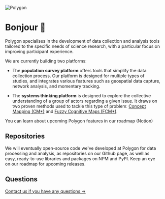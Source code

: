 ![Polygon](https://res.cloudinary.com/treksoft/image/upload/v1699633992/Banniere-GitHub_lux3d3.png)

# Bonjour 👋

Polygon specialises in the development of data collection and analysis tools tailored to the specific needs of science research, with a particular focus on improving participant experience.

We are currently building two platforms:

 - The **population survey platform** offers tools that simplify the data
   collection process. Our platform is designed for multiple types of
   studies, and integrates various features such as geospatial data
   capture, network analysis, and momentary tracking.
   
 - The **systems thinking platform** is designed to explore the collective understanding
   of a group of actors regarding a given issue. It draws on two proven
   methods used to tackle this type of problem: [Concept Mapping
   (CM*)](https://www.polygon.company/tools-en/concept-mapping) and
   [Fuzzy Cognitive Maps
   (FCM*)](https://www.polygon.company/tools-en/fuzzy-cognitive-maps).

You can learn about upcoming Polygon features in our roadmap (Notion)

## Repositories

  

We will eventually open-source code we've developed at Polygon for data processing and analysis, as repositories on our Github page, as well as easy, ready-to-use libraries and packages on NPM and PyPI. Keep an eye on our roadmap for upcoming releases.

  
  

## Questions

[Contact us if you have any questions →](http://dev@polygon.company)
